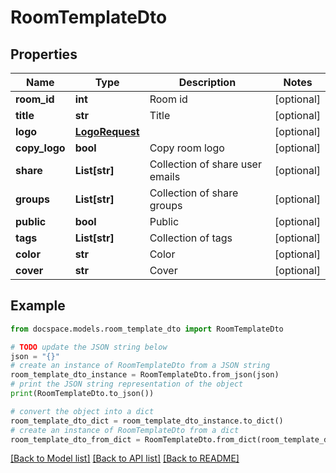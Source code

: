 # RoomTemplateDto


## Properties

Name | Type | Description | Notes
------------ | ------------- | ------------- | -------------
**room_id** | **int** | Room id | [optional] 
**title** | **str** | Title | [optional] 
**logo** | [**LogoRequest**](LogoRequest.md) |  | [optional] 
**copy_logo** | **bool** | Copy room logo | [optional] 
**share** | **List[str]** | Collection of share user emails | [optional] 
**groups** | **List[str]** | Collection of share groups | [optional] 
**public** | **bool** | Public | [optional] 
**tags** | **List[str]** | Collection of tags | [optional] 
**color** | **str** | Color | [optional] 
**cover** | **str** | Cover | [optional] 

## Example

```python
from docspace.models.room_template_dto import RoomTemplateDto

# TODO update the JSON string below
json = "{}"
# create an instance of RoomTemplateDto from a JSON string
room_template_dto_instance = RoomTemplateDto.from_json(json)
# print the JSON string representation of the object
print(RoomTemplateDto.to_json())

# convert the object into a dict
room_template_dto_dict = room_template_dto_instance.to_dict()
# create an instance of RoomTemplateDto from a dict
room_template_dto_from_dict = RoomTemplateDto.from_dict(room_template_dto_dict)
```
[[Back to Model list]](../README.md#documentation-for-models) [[Back to API list]](../README.md#documentation-for-api-endpoints) [[Back to README]](../README.md)


